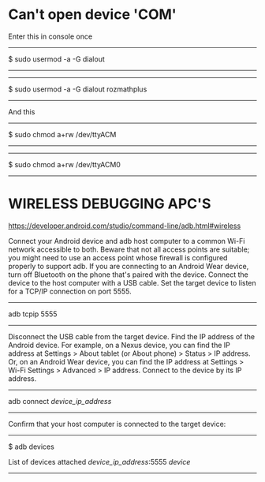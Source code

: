 # Can't open device 'COM'

Enter this in console once

***
$ sudo usermod -a -G dialout <username>
***

***
$ sudo usermod -a -G dialout rozmathplus
***

And this 

***
$ sudo chmod a+rw /dev/ttyACM<number>
***

***
$ sudo chmod a+rw /dev/ttyACM0
***





# WIRELESS DEBUGGING APC'S

https://developer.android.com/studio/command-line/adb.html#wireless

Connect your Android device and adb host computer to a common Wi-Fi network accessible to both. Beware that not all access points are suitable; you might need to use an access point whose firewall is configured properly to support adb.
If you are connecting to an Android Wear device, turn off Bluetooth on the phone that's paired with the device.
Connect the device to the host computer with a USB cable.
Set the target device to listen for a TCP/IP connection on port 5555.

***
adb tcpip 5555
***

Disconnect the USB cable from the target device.
Find the IP address of the Android device. For example, on a Nexus device, you can find the IP address at Settings > About tablet (or About phone) > Status > IP address. Or, on an Android Wear device, you can find the IP address at Settings > Wi-Fi Settings > Advanced > IP address.
Connect to the device by its IP address.

***
adb connect *device_ip_address*
***

Confirm that your host computer is connected to the target device:

***
$ adb devices

List of devices attached
*device_ip_address*:5555 *device*
***
